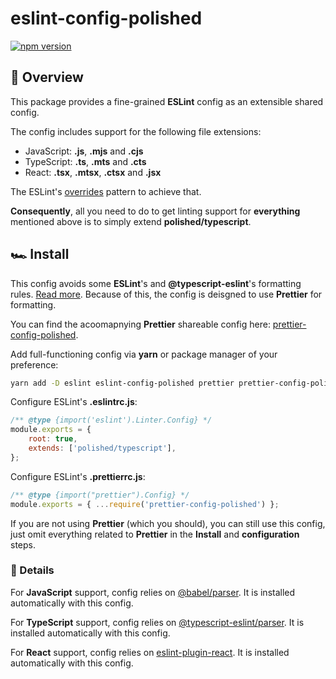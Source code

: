 # eslint-config-polished

[![npm version](https://badge.fury.io/js/eslint-config-polished.svg)](https://badge.fury.io/js/eslint-config-polished)

## 🔎 Overview

This package provides a fine-grained **ESLint** config as an extensible shared config.

The config includes support for the following file extensions:

-   JavaScript: **.js**, **.mjs** and **.cjs**
-   TypeScript: **.ts**, **.mts** and **.cts**
-   React: **.tsx**, **.mtsx**, **.ctsx** and **.jsx**

The ESLint's
[overrides](https://eslint.org/docs/latest/use/configure/configuration-files#how-do-overrides-work)
pattern to achieve that.

**Consequently**, all you need to do to get linting support for **everything** mentioned above is to
simply extend **polished/typescript**.

## 🏎️ Install

This config avoids some **ESLint**'s and **@typescript-eslint**'s formatting rules.
[Read more](https://typescript-eslint.io/linting/troubleshooting/formatting/). Because of this, the
config is deisgned to use **Prettier** for formatting.

You can find the acoomapnying **Prettier** shareable config here:
[prettier-config-polished](https://www.npmjs.com/package/prettier-config-polished).

Add full-functioning config via **yarn** or package manager of your preference:

```sh
yarn add -D eslint eslint-config-polished prettier prettier-config-polished
```

Configure ESLint's **.eslintrc.js**:

```js
/** @type {import('eslint').Linter.Config} */
module.exports = {
    root: true,
    extends: ['polished/typescript'],
};
```

Configure ESLint's **.prettierrc.js**:

```js
/** @type {import("prettier").Config} */
module.exports = { ...require('prettier-config-polished') };
```

If you are not using **Prettier** (which you should), you can still use this config, just omit
everything related to **Prettier** in the **Install** and **configuration** steps.

### 🔬 Details

For **JavaScript** support, config relies on [@babel/parser](https://babeljs.io/docs/babel-parser).
It is installed automatically with this config.

For **TypeScript** support, config relies on
[@typescript-eslint/parser](https://github.com/typescript-eslint/typescript-eslint/tree/master/packages/parser).
It is installed automatically with this config.

For **React** support, config relies on
[eslint-plugin-react](https://github.com/jsx-eslint/eslint-plugin-react). It is installed
automatically with this config.
